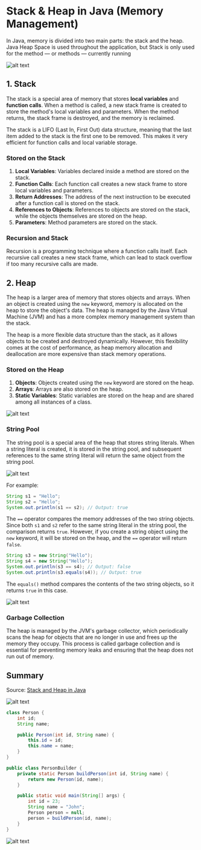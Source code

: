 # Stack & Heap in Java (Memory Management)

In Java, memory is divided into two main parts: the stack and the heap.
Java Heap Space is used throughout the application, but Stack is only used for the method — or methods — currently running

![alt text](stack.png)

## 1. Stack

The stack is a special area of memory that stores **local variables** and **function calls**. When a method is called, a new stack frame is created to store the method's local variables and parameters. When the method returns, the stack frame is destroyed, and the memory is reclaimed.

The stack is a LIFO (Last In, First Out) data structure, meaning that the last item added to the stack is the first one to be removed. This makes it very efficient for function calls and local variable storage.

### Stored on the Stack

1. **Local Variables**: Variables declared inside a method are stored on the stack.
2. **Function Calls**: Each function call creates a new stack frame to store local variables and parameters.
3. **Return Addresses**: The address of the next instruction to be executed after a function call is stored on the stack.
4. **References to Objects**: References to objects are stored on the stack, while the objects themselves are stored on the heap.
5. **Parameters**: Method parameters are stored on the stack.

### Recursion and Stack

Recursion is a programming technique where a function calls itself. Each recursive call creates a new stack frame, which can lead to stack overflow if too many recursive calls are made.

## 2. Heap

The heap is a larger area of memory that stores objects and arrays. When an object is created using the `new` keyword, memory is allocated on the heap to store the object's data. The heap is managed by the Java Virtual Machine (JVM) and has a more complex memory management system than the stack.

The heap is a more flexible data structure than the stack, as it allows objects to be created and destroyed dynamically. However, this flexibility comes at the cost of performance, as heap memory allocation and deallocation are more expensive than stack memory operations.

### Stored on the Heap

1. **Objects**: Objects created using the `new` keyword are stored on the heap.
2. **Arrays**: Arrays are also stored on the heap.
3. **Static Variables**: Static variables are stored on the heap and are shared among all instances of a class.

![alt text](stack2.jpg)

### String Pool

The string pool is a special area of the heap that stores string literals. When a string literal is created, it is stored in the string pool, and subsequent references to the same string literal will return the same object from the string pool.

![alt text](string.jpg)

For example:

```java
String s1 = "Hello";
String s2 = "Hello";
System.out.println(s1 == s2); // Output: true
```

The `==` operator compares the memory addresses of the two string objects. Since both `s1` and `s2` refer to the same string literal in the string pool, the comparison returns `true`.
However, if you create a string object using the `new` keyword, it will be stored on the heap, and the `==` operator will return `false`.

```java
String s3 = new String("Hello");
String s4 = new String("Hello");
System.out.println(s3 == s4); // Output: false
System.out.println(s3.equals(s4)); // Output: true
```

The `equals()` method compares the contents of the two string objects, so it returns `true` in this case.

![alt text](string2.png)

### Garbage Collection

The heap is managed by the JVM's garbage collector, which periodically scans the heap for objects that are no longer in use and frees up the memory they occupy. This process is called garbage collection and is essential for preventing memory leaks and ensuring that the heap does not run out of memory.

## Summary

Source: [Stack and Heap in Java](https://www.javatpoint.com/stack-vs-heap-java)

![alt text](image.png)

```java
class Person {
    int id;
    String name;

    public Person(int id, String name) {
        this.id = id;
        this.name = name;
    }
}

public class PersonBuilder {
    private static Person buildPerson(int id, String name) {
        return new Person(id, name);
    }

    public static void main(String[] args) {
        int id = 23;
        String name = "John";
        Person person = null;
        person = buildPerson(id, name);
    }
}
```

![alt text](example.png)
